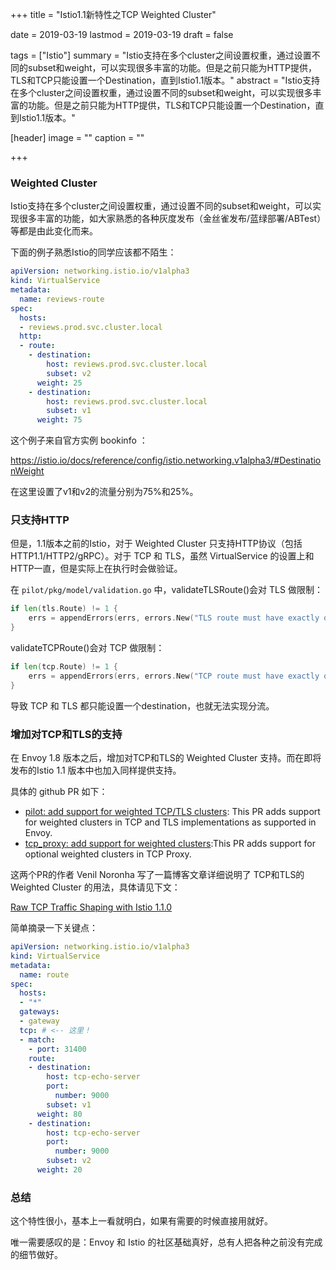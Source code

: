 +++
title = "Istio1.1新特性之TCP Weighted Cluster"

date = 2019-03-19
lastmod = 2019-03-19
draft = false

tags = ["Istio"]
summary = "Istio支持在多个cluster之间设置权重，通过设置不同的subset和weight，可以实现很多丰富的功能。但是之前只能为HTTP提供，TLS和TCP只能设置一个Destination，直到Istio1.1版本。"
abstract = "Istio支持在多个cluster之间设置权重，通过设置不同的subset和weight，可以实现很多丰富的功能。但是之前只能为HTTP提供，TLS和TCP只能设置一个Destination，直到Istio1.1版本。"

[header]
image = ""
caption = ""

+++

### Weighted Cluster

Istio支持在多个cluster之间设置权重，通过设置不同的subset和weight，可以实现很多丰富的功能，如大家熟悉的各种灰度发布（金丝雀发布/蓝绿部署/ABTest）等都是由此变化而来。

下面的例子熟悉Istio的同学应该都不陌生：

```yaml
apiVersion: networking.istio.io/v1alpha3
kind: VirtualService
metadata:
  name: reviews-route
spec:
  hosts:
  - reviews.prod.svc.cluster.local
  http:
  - route:
    - destination:
        host: reviews.prod.svc.cluster.local
        subset: v2
      weight: 25
    - destination:
        host: reviews.prod.svc.cluster.local
        subset: v1
      weight: 75
```

这个例子来自官方实例 bookinfo ：

https://istio.io/docs/reference/config/istio.networking.v1alpha3/#DestinationWeight

在这里设置了v1和v2的流量分别为75%和25%。

### 只支持HTTP

但是，1.1版本之前的Istio，对于 Weighted Cluster 只支持HTTP协议（包括HTTP1.1/HTTP2/gRPC）。对于 TCP 和 TLS，虽然 VirtualService 的设置上和HTTP一直，但是实际上在执行时会做验证。

在 `pilot/pkg/model/validation.go` 中，validateTLSRoute()会对 TLS 做限制：

```go
if len(tls.Route) != 1 {
    errs = appendErrors(errs, errors.New("TLS route must have exactly one destination"))
}
```

validateTCPRoute()会对 TCP 做限制：

```go
if len(tcp.Route) != 1 {
    errs = appendErrors(errs, errors.New("TCP route must have exactly one destination"))
}
```

导致 TCP 和 TLS 都只能设置一个destination，也就无法实现分流。

### 增加对TCP和TLS的支持

在 Envoy 1.8 版本之后，增加对TCP和TLS的 Weighted Cluster 支持。而在即将发布的Istio 1.1 版本中也加入同样提供支持。

具体的 github PR 如下：

- [pilot: add support for weighted TCP/TLS clusters](https://github.com/istio/istio/pull/9112): This PR adds support for weighted clusters in TCP and TLS implementations as supported in Envoy.
- [tcp_proxy: add support for weighted clusters](https://github.com/envoyproxy/envoy/pull/4430):This PR adds support for optional weighted clusters in TCP Proxy.

这两个PR的作者 Venil Noronha 写了一篇博客文章详细说明了 TCP和TLS的 Weighted Cluster 的用法，具体请见下文：

[Raw TCP Traffic Shaping with Istio 1.1.0](https://venilnoronha.io/raw-tcp-traffic-shaping-with-istio-1.1.0)

简单摘录一下关键点：

```yaml
apiVersion: networking.istio.io/v1alpha3
kind: VirtualService
metadata:
  name: route
spec:
  hosts:
  - "*"
  gateways:
  - gateway
  tcp: # <-- 这里！
  - match:
    - port: 31400
    route:
    - destination:
        host: tcp-echo-server
        port:
          number: 9000
        subset: v1
      weight: 80
    - destination:
        host: tcp-echo-server
        port:
          number: 9000
        subset: v2
      weight: 20
```

### 总结

这个特性很小，基本上一看就明白，如果有需要的时候直接用就好。

唯一需要感叹的是：Envoy 和 Istio 的社区基础真好，总有人把各种之前没有完成的细节做好。
